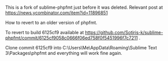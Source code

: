 This is a fork of sublime-phpfmt just before it was deleted. Relevant post at https://news.ycombinator.com/item?id=11896851

How to revert to an older version of phpfmt.

To revert to build 6125cf9 available at https://github.com/Sotiris-k/sublime-phpfmt/commit/6125cf9058c0666f06ed758f0f5451996f7c7211 .

Clone commit 6125cf9 into C:\Users\Me\AppData\Roaming\Sublime Text 3\Packages\phpfmt and everything will work fine again.
